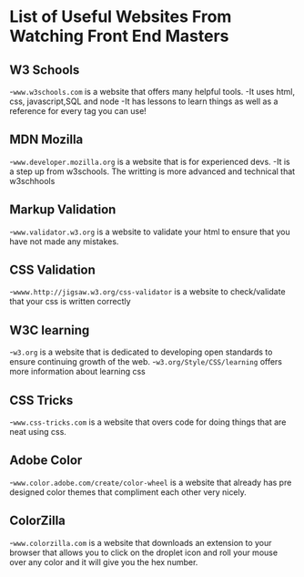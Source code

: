 # List of Useful Websites From Watching Front End Masters

## W3 Schools
-`www.w3schools.com` is a website that offers many helpful tools. 
-It uses html, css, javascript,SQL and node
-It has lessons to learn things as well as a reference for every tag you can use!

## MDN Mozilla
-`www.developer.mozilla.org` is a website that is for experienced devs. 
-It is a step up from w3schools.
The writting is more advanced and technical that w3schhools

## Markup  Validation
-`www.validator.w3.org` is a website to validate your html to ensure that you have not made any mistakes.
## CSS Validation
-`wwww.http://jigsaw.w3.org/css-validator` is a website to check/validate that your css is written correctly

## W3C learning
-`w3.org` is a website that is dedicated to developing open standards to ensure continuing growth of the web.
-`w3.org/Style/CSS/learning` offers more information about learning css

## CSS Tricks
-`www.css-tricks.com` is a website that overs code for doing things that are neat using css.

## Adobe Color
-`www.color.adobe.com/create/color-wheel` is a website that already has pre designed color themes that compliment each other very nicely.

## ColorZilla
-`www.colorzilla.com` is a website that downloads an extension to your browser that allows you to click on the droplet icon and roll your mouse over any color and it will give you the hex number.

##

